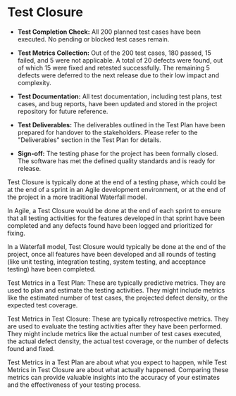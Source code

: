 # Test Closure

- **Test Completion Check:** All 200 planned test cases have been executed. No pending or blocked test cases remain.

- **Test Metrics Collection:** Out of the 200 test cases, 180 passed, 15 failed, and 5 were not applicable. A total of 20 defects were found, out of which 15 were fixed and retested successfully. The remaining 5 defects were deferred to the next release due to their low impact and complexity.

- **Test Documentation:** All test documentation, including test plans, test cases, and bug reports, have been updated and stored in the project repository for future reference.

- **Test Deliverables:** The deliverables outlined in the Test Plan have been prepared for handover to the stakeholders. Please refer to the "Deliverables" section in the Test Plan for details.

- **Sign-off:** The testing phase for the project has been formally closed. The software has met the defined quality standards and is ready for release.

Test Closure is typically done at the end of a testing phase, which could be at the end of a sprint in an Agile development environment, or at the end of the project in a more traditional Waterfall model.

In Agile, a Test Closure would be done at the end of each sprint to ensure that all testing activities for the features developed in that sprint have been completed and any defects found have been logged and prioritized for fixing.

In a Waterfall model, Test Closure would typically be done at the end of the project, once all features have been developed and all rounds of testing (like unit testing, integration testing, system testing, and acceptance testing) have been completed.

Test Metrics in a Test Plan: These are typically predictive metrics. They are used to plan and estimate the testing activities. They might include metrics like the estimated number of test cases, the projected defect density, or the expected test coverage.

Test Metrics in Test Closure: These are typically retrospective metrics. They are used to evaluate the testing activities after they have been performed. They might include metrics like the actual number of test cases executed, the actual defect density, the actual test coverage, or the number of defects found and fixed.

Test Metrics in a Test Plan are about what you expect to happen, while Test Metrics in Test Closure are about what actually happened. Comparing these metrics can provide valuable insights into the accuracy of your estimates and the effectiveness of your testing process.